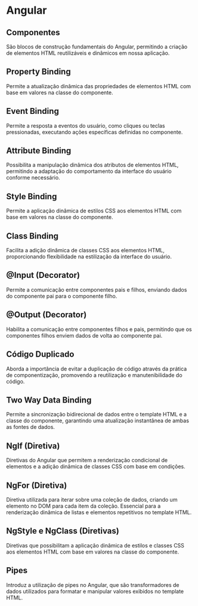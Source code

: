 # Angular

## Componentes
São blocos de construção fundamentais do Angular, permitindo a criação de elementos HTML reutilizáveis e dinâmicos em nossa aplicação.

## Property Binding
Permite a atualização dinâmica das propriedades de elementos HTML com base em valores na classe do componente.

## Event Binding
Permite a resposta a eventos do usuário, como cliques ou teclas pressionadas, executando ações específicas definidas no componente.

## Attribute Binding
Possibilita a manipulação dinâmica dos atributos de elementos HTML, permitindo a adaptação do comportamento da interface do usuário conforme necessário.

## Style Binding
Permite a aplicação dinâmica de estilos CSS aos elementos HTML com base em valores na classe do componente.

## Class Binding
Facilita a adição dinâmica de classes CSS aos elementos HTML, proporcionando flexibilidade na estilização da interface do usuário.

## @Input (Decorator)
Permite a comunicação entre componentes pais e filhos, enviando dados do componente pai para o componente filho.

## @Output (Decorator)
Habilita a comunicação entre componentes filhos e pais, permitindo que os componentes filhos enviem dados de volta ao componente pai.

## Código Duplicado
Aborda a importância de evitar a duplicação de código através da prática de componentização, promovendo a reutilização e manutenibilidade do código.

## Two Way Data Binding
Permite a sincronização bidirecional de dados entre o template HTML e a classe do componente, garantindo uma atualização instantânea de ambas as fontes de dados.

## NgIf (Diretiva)
Diretivas do Angular que permitem a renderização condicional de elementos e a adição dinâmica de classes CSS com base em condições.

## NgFor (Diretiva)
Diretiva utilizada para iterar sobre uma coleção de dados, criando um elemento no DOM para cada item da coleção. Essencial para a renderização dinâmica de listas e elementos repetitivos no template HTML.

## NgStyle e NgClass (Diretivas)
Diretivas que possibilitam a aplicação dinâmica de estilos e classes CSS aos elementos HTML com base em valores na classe do componente.

## Pipes
Introduz a utilização de pipes no Angular, que são transformadores de dados utilizados para formatar e manipular valores exibidos no template HTML.
